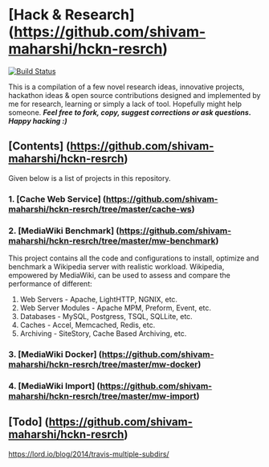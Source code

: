 # [Hack & Research] (https://github.com/shivam-maharshi/hckn-resrch)
[![Build Status](https://travis-ci.org/shivam-maharshi/algorithms.svg?branch=master)](https://travis-ci.org/shivam-maharshi/algorithms)

This is a compilation of a few novel research ideas, innovative projects, hackathon ideas & open source contributions designed and implemented by me for research, learning or simply a lack of tool. Hopefully might help someone. _**Feel free to fork, copy, suggest corrections or ask questions. Happy hacking :)**_

## [Contents] (https://github.com/shivam-maharshi/hckn-resrch)
Given below is a list of projects in this repository.

### 1. [Cache Web Service] (https://github.com/shivam-maharshi/hckn-resrch/tree/master/cache-ws)

### 2. [MediaWiki Benchmark] (https://github.com/shivam-maharshi/hckn-resrch/tree/master/mw-benchmark) 
This project contains all the code and configurations to install, optimize and benchmark a Wikipedia server with realistic workload. Wikipedia, empowered by MediaWiki, can be used to assess and compare the performance of different:

1. Web Servers - Apache, LightHTTP, NGNIX, etc.
2. Web Server Modules  - Apache MPM, Preform, Event, etc.
3. Databases - MySQL, Postgress, TSQL, SQLLite, etc.
4. Caches - Accel, Memcached, Redis, etc.
5. Archiving - SiteStory, Cache Based Archiving, etc.

### 3. [MediaWiki Docker] (https://github.com/shivam-maharshi/hckn-resrch/tree/master/mw-docker)

### 4. [MediaWiki Import] (https://github.com/shivam-maharshi/hckn-resrch/tree/master/mw-import)

## [Todo] (https://github.com/shivam-maharshi/hckn-resrch)
https://lord.io/blog/2014/travis-multiple-subdirs/
